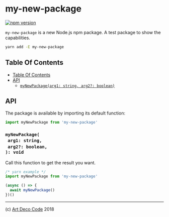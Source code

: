# my-new-package

[![npm version](https://badge.fury.io/js/my-new-package.svg)](https://npmjs.org/package/my-new-package)

`my-new-package` is a new Node.js npm package. A test package to show the capabilities.

```sh
yarn add -E my-new-package
```

## Table Of Contents

- [Table Of Contents](#table-of-contents)
- [API](#api)
  * [`myNewPackage(arg1: string, arg2?: boolean)`](#mynewpackagearg1-stringarg2-boolean-void)

## API

The package is available by importing its default function:

```js
import myNewPackage from 'my-new-package'
```

### `myNewPackage(`<br/>&nbsp;&nbsp;`arg1: string,`<br/>&nbsp;&nbsp;`arg2?: boolean,`<br/>`): void`

Call this function to get the result you want.

```js
/* yarn example */
import myNewPackage from 'my-new-package'

(async () => {
  await myNewPackage()
})()
```

---

(c) [Art Deco Code][1] 2018

[1]: https://artdeco.bz
